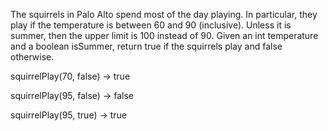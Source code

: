 The squirrels in Palo Alto spend most of the day playing. In particular, they play if the temperature is between 60 and 90 (inclusive). Unless it is summer, then the upper limit is 100 instead of 90. Given an int temperature and a boolean isSummer, return true if the squirrels play and false otherwise.

squirrelPlay(70, false) → true

squirrelPlay(95, false) → false

squirrelPlay(95, true) → true
